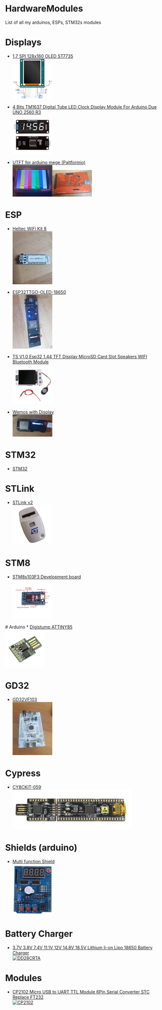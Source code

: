 # HardwareModules
List of all my arduinos, ESPs, STM32s modules

# Displays
* [1,7 SPI 128x160 OLED ST7735 <br/>
<img src="Displays/1,7_SPI_128x160_OLED_ST7735/1.8TFT-Display-V1.0-Pin-Out.png" alt="1,7 SPI 128x160 OLED ST7735" width="128">](/Displays/1,7_SPI_128x160_OLED_ST7735)

* <a href="/Displays/TM1637"> 4 Bits TM1637 Digital Tube LED Clock Display Module For Arduino Due UNO 2560 R3 <br/> <img alt="tm1637" src="Displays/TM1637/images/tm1637.jpg" width="128"></a>

* <a href="/Displays/UTFT"> UTFT for arduino mege (Paltformio) <br/><img alt="front" src="Displays/UTFT/images/front.jpg" width="128"><img alt="back" src="Displays/UTFT/images/back.jpg" width="128">
</a>

# ESP
* <a href="ESP/HELTEC"> Heltec WiFi Kit 8 <br/> 
<img alt="Heltec WiFi Kit 8" src="ESP/HELTEC/heltec_front.jpg" width="128"></a>
* <a href="ESP/ESP32TTGO-OLED-18650">ESP32TTGO-OLED-18650 <br/>
<img alt="ESP32TTGO-OLED-18650" src="ESP/ESP32TTGO-OLED-18650/TTGO_ESP32_LiOn.jpg" width="128"></a>


* <a href="ESP/TTGO">TS V1.0 Esp32 1.44 TFT Display MicroSD Card Slot Speakers WIFI Bluetooth Module <br/><img alt="TS V1.0 Esp32 1.44 TFT Display MicroSD Card Slot Speakers WIFI Bluetooth Module" src="ESP/TTGO/s-l1600.jpg" width="128"></a>

* <a href="ESP/TTGO">Wemos with Display<br/><img alt="Wemos with Display" src="ESP/Wemos-32-With-OLED/Wemos%2032%20(2).jpg" width="128"></a>

# STM32
* <a href="/STM32">STM32</a>

# STLink
* <a href="/STM32/STLink">STLink v2<br/><img alt="STLink v2" src="STM32/STLink/st-linkv2-st-link-v2cn-st-link-stlink-programmer-stm8-stm32.jpg" width="128"></a>

# STM8 
* <a href="/STM8">STM8s103F3 Development board<br/><img alt="STM32F103C8T6 ARM Minisystem Development Board STM32 Development Core Board" src="Stm8/STM8S103F3/ARM-STM8-Development-Board-Minimum-System-Board-STM8S103F3P6.jpg" width="128">
 </a>
# Arduino
* <a href="/Arduino/Digistump-ATTINY85">Digistump ATTINY85<br/><img alt="Digistump ATTINY85" src="Arduino/Digistump ATTINY85/attiny.jpg" width="128"></a>

# GD32
* <a href="GigaDevice/GD32VF103">GD32VF103<br/><img alt="GD32VF103" src="GigaDevice/GD32VF103/images/board.jpg" width="128"></a>

# Cypress
* <a href="/cypress/CY8CKIT-059">CY8CKIT-059<br/><img alt="MCY8CKIT-059" src="Cypress/CY8CKIT-059/front.jpg" height="128"></a>

# Shields (arduino)
* <a href="SHIELDS/Multi_Function_Shield">Multi function Shield<br/><img alt="Multi function Shield" src="SHIELDS/Multi_Function_Shield/shield.jpg" width="128"></a>

# Battery Charger
* <a href="/Battery_Charger/DD28CRTA">3.7V 3.8V 7.4V 11.1V 12V 14.8V 18.5V Lithium li-on Lipo 18650 Battery Charger<br/><img alt="DD28CRTA" src="Battery_Charger/DD28CRTA/s-l1600.jpg" width="128"></a>

# Modules
* <a href="/CP2102USB2UART">CP2102 Micro USB to UART TTL Module 6Pin Serial Converter STC Replace FT232<br/><img alt="CP2102" src="CP2102USB2UART/CP2102.jpg" width="128"></a>